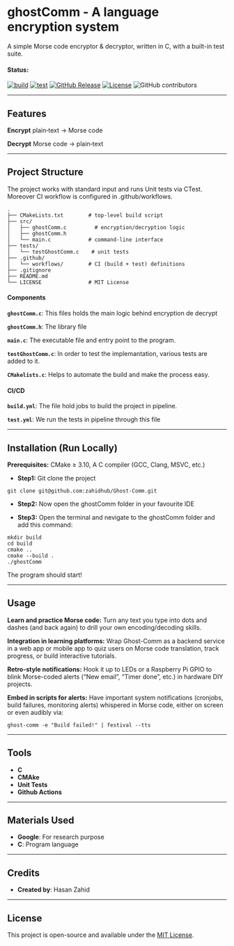 # ghostComm - A language encryption system

A simple Morse code encryptor & decryptor, written in C, with a built-in test suite.

#### Status:
[![build](https://github.com/zahidhub/Ghost-Comm/actions/workflows/build.yml/badge.svg)](https://github.com/zahidhub/Ghost-Comm/actions/workflows/build.yml)
[![test](https://github.com/zahidhub/Ghost-Comm/actions/workflows/test.yml/badge.svg)](https://github.com/zahidhub/Ghost-Comm/actions/workflows/test.yml)
[![GitHub Release](https://img.shields.io/github/v/release/zahidhub/Ghost-Comm?style=flat-square)](https://github.com/zahidhub/Ghost-Comm/releases)
[![License](https://img.shields.io/github/license/zahidhub/Ghost-Comm?style=flat-square)](LICENSE)
![GitHub contributors](https://img.shields.io/github/contributors/zahidhub/Ghost-Comm)


---

## Features

**Encrypt** plain‐text → Morse code

**Decrypt** Morse code → plain‐text




---

## Project Structure

The project works with standard input and runs Unit tests via CTest. Moreover CI workflow is configured in .github/workflows.

```
.
├── CMakeLists.txt        # top-level build script
├── src/
│   ├── ghostComm.c         # encryption/decryption logic
│   ├── ghostComm.h
│   └── main.c            # command-line interface
├── tests/
│   └── testGhostComm.c    # unit tests
├── .github/
│   └── workflows/        # CI (build + test) definitions
├── .gitignore
├── README.md
└── LICENSE               # MIT License

```

#### Components
**`ghostComm.c`**: This files holds the main logic behind encryption de decrypt

**`ghostComm.h`**: The library file

**`main.c`**: The executable file and entry point to the program.

**`testGhostComm.c`**: In order to test the implemantation, various tests are added to it.

**`CMakelists.c`**: Helps to automate the build and make the process easy.

#### CI/CD
**`build.yml`**: The file hold jobs to build the project in pipeline.

**`test.yml`**: We run the tests in pipeline through this file

---

## Installation (Run Locally)

 **Prerequisites:** CMake ≥ 3.10, A C compiler (GCC, Clang, MSVC, etc.)

 - **Step1:** Git clone the project
```
git clone git@github.com:zahidhub/Ghost-Comm.git
```

- **Step2:** Now open the ghostComm folder in your favourite IDE

- **Step3:** Open the terminal and nevigate to the ghostComm folder and add this command:
```
mkdir build
cd build
cmake ..
cmake --build .
./ghostComm
```
The program should start!

---

## Usage

 **Learn and practice Morse code:** Turn any text you type into dots and dashes (and back again) to drill your own encoding/decoding skills.
 
 **Integration in learning platforms:** Wrap Ghost-Comm as a backend service in a web app or mobile app to quiz users on Morse code translation, track progress, or build interactive tutorials.

 **Retro-style notifications:** Hook it up to LEDs or a Raspberry Pi GPIO to blink Morse-coded alerts (“New email”, “Timer done”, etc.) in hardware DIY projects.

 **Embed in scripts for alerts:** Have important system notifications (cronjobs, build failures, monitoring alerts) whispered in Morse code, either on screen or even audibly via:
 ```
 ghost-comm -e "Build failed!" | festival --tts
 ```


---

## Tools

- **C**
- **CMAke**
- **Unit Tests**
- **Github Actions**

---

## Materials Used

- **Google**: For research purpose
- **C**: Program language


---

## Credits

- **Created by**: Hasan Zahid

---

## License

This project is open-source and available under the [MIT License](LICENSE).
